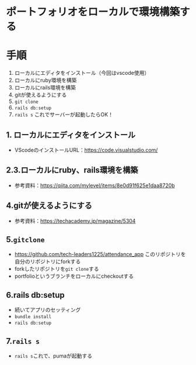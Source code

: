 # ポートフォリオをローカルで環境構築する



# 手順

1. ローカルにエディタをインストール（今回はvscode使用）
2. ローカルにruby環境を構築
3. ローカルにrails環境を構築
4. gitが使えるようにする
5. `git clone`
6. `rails db:setup`
7. `rails s` これでサーバーが起動したらOK！



## 1. ローカルにエディタをインストール

- VScodeのインストールURL：https://code.visualstudio.com/

## 2.3.ローカルにruby、rails環境を構築

- 参考資料：https://qiita.com/mylevel/items/8e0d91f625e1daa8720b



## 4.gitが使えるようにする

- 参考資料：https://techacademy.jp/magazine/5304

## 5.`gitclone`

- https://github.com/tech-leaders1225/attendance_app  このリポジトリを自分のリポジトリにforkする
- forkしたリポジトリを`git clone`する
- portfolioというブランチをローカルにcheckoutする

## 6.rails db:setup

- 続いてアプリのセッティング
- `bundle install`
- `rails db:setup`

## 7.`rails s`

- `rails s`これで、pumaが起動する



